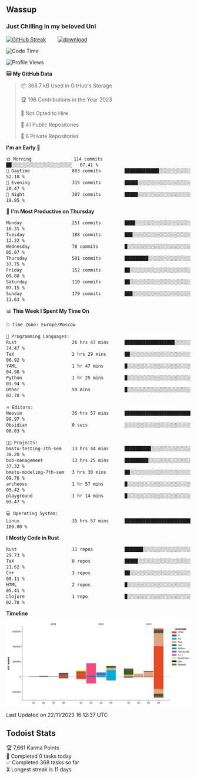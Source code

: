 ## Wassup 
### Just Chilling in my beloved Uni 

<!--
-->

[![GitHub Streak](http://github-readme-streak-stats.herokuapp.com?user=archeoss&theme=shades-of-purple&hide_border=true&date_format=j%20M%5B%20Y%5D)](https://git.io/streak-stats)&nbsp;&nbsp;&nbsp;&nbsp;&nbsp;&nbsp;&nbsp;&nbsp;[![download](https://user-images.githubusercontent.com/68448737/147796309-d8b65b1d-4dde-40d9-b03a-2b42aaa6cd43.jpeg)
](http://bmstu.ru/)

<!--START_SECTION:waka-->
![Code Time](http://img.shields.io/badge/Code%20Time-2%2C105%20hrs%203%20mins-blue)

![Profile Views](http://img.shields.io/badge/Profile%20Views-1-blue)

**🐱 My GitHub Data** 

> 📦 368.7 kB Used in GitHub's Storage 
 > 
> 🏆 196 Contributions in the Year 2023
 > 
> 🚫 Not Opted to Hire
 > 
> 📜 41 Public Repositories 
 > 
> 🔑 6 Private Repositories 
 > 
**I'm an Early 🐤** 

```text
🌞 Morning                114 commits         ██░░░░░░░░░░░░░░░░░░░░░░░   07.41 % 
🌆 Daytime                803 commits         █████████████░░░░░░░░░░░░   52.18 % 
🌃 Evening                315 commits         █████░░░░░░░░░░░░░░░░░░░░   20.47 % 
🌙 Night                  307 commits         █████░░░░░░░░░░░░░░░░░░░░   19.95 % 
```
📅 **I'm Most Productive on Thursday** 

```text
Monday                   251 commits         ████░░░░░░░░░░░░░░░░░░░░░   16.31 % 
Tuesday                  188 commits         ███░░░░░░░░░░░░░░░░░░░░░░   12.22 % 
Wednesday                78 commits          █░░░░░░░░░░░░░░░░░░░░░░░░   05.07 % 
Thursday                 581 commits         █████████░░░░░░░░░░░░░░░░   37.75 % 
Friday                   152 commits         ██░░░░░░░░░░░░░░░░░░░░░░░   09.88 % 
Saturday                 110 commits         ██░░░░░░░░░░░░░░░░░░░░░░░   07.15 % 
Sunday                   179 commits         ███░░░░░░░░░░░░░░░░░░░░░░   11.63 % 
```


📊 **This Week I Spent My Time On** 

```text
🕑︎ Time Zone: Europe/Moscow

💬 Programming Languages: 
Rust                     26 hrs 47 mins      ███████████████████░░░░░░   74.47 % 
TeX                      2 hrs 29 mins       ██░░░░░░░░░░░░░░░░░░░░░░░   06.92 % 
YAML                     1 hr 47 mins        █░░░░░░░░░░░░░░░░░░░░░░░░   04.98 % 
Python                   1 hr 25 mins        █░░░░░░░░░░░░░░░░░░░░░░░░   03.94 % 
Other                    59 mins             █░░░░░░░░░░░░░░░░░░░░░░░░   02.78 % 

🔥 Editors: 
Neovim                   35 hrs 57 mins      █████████████████████████   99.97 % 
Obsidian                 0 secs              ░░░░░░░░░░░░░░░░░░░░░░░░░   00.03 % 

🐱‍💻 Projects: 
bmstu-testing-7th-sem    13 hrs 44 mins      ██████████░░░░░░░░░░░░░░░   38.20 % 
bob-management           13 hrs 25 mins      █████████░░░░░░░░░░░░░░░░   37.32 % 
bmstu-modeling-7th-sem   3 hrs 30 mins       ██░░░░░░░░░░░░░░░░░░░░░░░   09.76 % 
archeoss                 1 hr 57 mins        █░░░░░░░░░░░░░░░░░░░░░░░░   05.42 % 
playground               1 hr 14 mins        █░░░░░░░░░░░░░░░░░░░░░░░░   03.47 % 

💻 Operating System: 
Linux                    35 hrs 57 mins      █████████████████████████   100.00 % 
```

**I Mostly Code in Rust** 

```text
Rust                     11 repos            ███████░░░░░░░░░░░░░░░░░░   29.73 % 
TeX                      8 repos             █████░░░░░░░░░░░░░░░░░░░░   21.62 % 
C++                      3 repos             ██░░░░░░░░░░░░░░░░░░░░░░░   08.11 % 
HTML                     2 repos             █░░░░░░░░░░░░░░░░░░░░░░░░   05.41 % 
Clojure                  1 repo              █░░░░░░░░░░░░░░░░░░░░░░░░   02.70 % 
```



**Timeline**

![Lines of Code chart](https://raw.githubusercontent.com/archeoss/archeoss/master/assets/bar_graph.png)


 Last Updated on 22/11/2023 16:12:37 UTC
<!--END_SECTION:waka-->

## Todoist Stats

<!-- TODO-IST:START -->
🏆  7,661 Karma Points           
🌸  Completed 0 tasks today           
✅  Completed 368 tasks so far           
⏳  Longest streak is 11 days
<!-- TODO-IST:END -->
